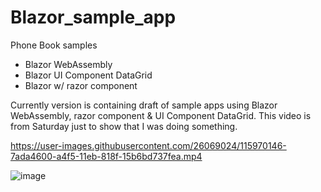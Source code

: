 # Blazor_sample_app
Phone Book samples
- Blazor WebAssembly
- Blazor UI Component DataGrid
- Blazor w/ razor component

Currently version is containing draft of sample apps using Blazor WebAssembly, razor component & UI Component DataGrid.
This video is from Saturday just to show that I was doing something.

https://user-images.githubusercontent.com/26069024/115970146-7ada4600-a4f5-11eb-818f-15b6bd737fea.mp4


![image](https://user-images.githubusercontent.com/26069024/116148637-fecb3400-a695-11eb-8a69-e623899ceee8.png)
